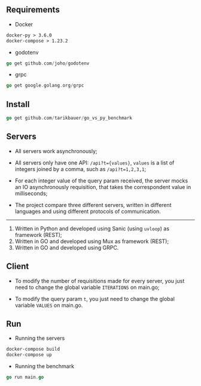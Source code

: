 Requirements
---------------
* Docker
 ````dockerfile
docker-py > 3.6.0
docker-compose > 1.23.2
````

* godotenv
````go
go get github.com/joho/godotenv
````

* grpc
````go
go get google.golang.org/grpc
````

Install
---------------
````go
go get github.com/tarikbauer/go_vs_py_benchmark
````

Servers
--------------
* All servers work asynchronously;

* All servers only have one API: ````/api?t={values}````, `values` is a list of integers joined by a comma, such as `/api?t=1,2,3,1`;

* For each integer value of the query param received, the server mocks an IO asynchronously requisition, that takes the correspondent value in milliseconds;

* The project compare three different servers, written in different languages and using different protocols of communication.
---
1. Written in Python and developed using Sanic (using `uvloop`) as framework (REST);
2. Written in GO and developed using Mux as framework (REST);
3. Written in GO and developed using GRPC.

Client
--------------
* To modify the number of requisitions made for every server, you just need to change the global variable `ITERATIONS` on main.go;

* To modify the query param `t`, you just need to change the global variable `VALUES` on main.go.

Run
--------------

* Running the servers
````dockerfile
docker-compose build
docker-compose up
````

* Running the benchmark
````go
go run main.go
````
 